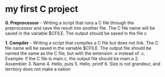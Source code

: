 # my first C project

**0. Preprocessor** - Writing a script that runs a C file through the preprocessor and save the result into another file. The C file name will be saved in the variable $CFILE. The output should be saved in the file c

**1. Compiler** - Writing a script that compiles a C file but does not link. The C file name will be saved in the variable $CFILE. The output file should be named the same as the C file, but with the extension .o instead of .c. Example: if the C file is main.c, the output file should be main.o
2. Assembler
3. Name
4. Hello, puts
5. Hello, printf
6. Size is not grandeur, and territory does not make a nation
